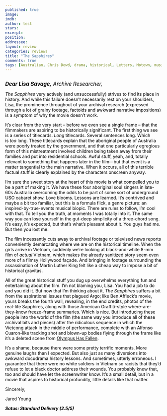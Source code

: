 ```yaml
---
published: true
image: 
imdb: 
author: test 
stars: 
excerpt: 
position: 
addressee: 
layout: review
categories: reviews
title: "The Sapphires"
comments: true
tags: [Australian, Chris Dowd, drama, historical, Letters, Motown, music]
---
```

<div><p><span class="full-image-block ssNonEditable"><span><a href="/letters/2013/4/2/the-sapphires.html"><img src="http://static.squarespace.com/static/5005f6bcc4aa41161b33e89e/5329cf1fe4b07c068ebf74de/5329cf1fe4b07c068ebf7804/1364921675053/the-sapphires.jpg" alt="" /></a></span></span></p>
<p><em><span style="color:black;"><span style="font-size:120%;"><strong>Dear Lisa Savage,</strong> Archive Researcher,</span>&nbsp;</span></em></p>
<p><em><span style="color:black;">The Sapphires</span></em><span style="color:black;"> very actively (and unsuccessfully) strives to find its place in history. And while this failure doesn&rsquo;t necessarily rest on your shoulders, Lisa, the prominence throughout of your archival research (expressed through a lot of grainy footage, factoids and awkward narrative impositions) is a symptom of why the movie doesn&rsquo;t work.&nbsp;</span></p>
<p><span style="color:black;">It&rsquo;s clear from the very start &ndash; before we even see a single frame &ndash; that the filmmakers are aspiring to be historically significant. The first thing we see is a series of titlecards.&nbsp;<em>Long</em>&nbsp;titlecards. Several sentences long. Which is&nbsp;<em>too</em>&nbsp;long. These titlecards explain that the aboriginal people of Australia were poorly treated by the government, and that one particularly egregious form of this mistreatment involved children being taken away from their families and put into residential schools. Awful stuff, yeah, and, totally relevant to something that happens later in the film&mdash;but that event is a matter tangential to the main narrative. When it occurs, all of this terrible factual stuff is clearly explained by the characters onscreen anyway.</span></p>
<p><span style="color:black;">I&#8217;m sure the sweet story at the heart of this movie is what compelled you to be a part of making it. We have these four aboriginal soul singers in late-60s Australia overcoming the odds to be part of some sort of underground USO cabaret show. Love blooms. Lessons are learned. It&rsquo;s contrived and maybe a bit too familiar, but this is a formula flick, a genre picture: an inspired-by-true-events musical biopic. There are rules to follow, I&#8217;m cool with that. To tell you the truth, at moments I was totally into it. The same way you can lose yourself in the gut-deep simplicity of a three-chord song. It&#8217;s easy, it&#8217;s expected, but that&#8217;s what&#8217;s pleasant about it. You guys had me. But then you lost me.&nbsp;</span></p>
<p><span style="color:black;">The film incessantly cuts away to archival footage or televised news reports conveniently demarcating where we are on the historical timeline. When the girls arrive in Vietnam, suddenly we&#8217;re looking at black-and-white 8-mm film of <em>actual</em> Vietnam, which makes the already sanitized story seem even more of a flimsy Hollywood fa&ccedil;ade. And bringing in footage surrounding the assassination of Martin Luther King felt like a cheap way to impose a bit of historical gravitas.</span></p>
<p><span style="color:black;">All of the great historical stuff you dug up overwhelms everything fun and entertaining about the film. I&#8217;m not blaming you, Lisa. You had a job to do and you did it. But now that I&#8217;m thinking about it, <em>The Sapphires</em> suffers a bit from the aspirational issues that plagued Argo; like Ben Affleck&#8217;s movie, yours breaks the fourth wall, revealing, in the end credits, photos of the real-life Sapphires, along with those American Graffiti-style where-are-they-know freeze-frame summaries. Which is nice. But introducing these people into the world of the film (the same way you introduce all of these archival bits and pieces) after the ridiculous sequence in which the Vietcong attack in the middle of performance, complete with an Alfonso Cuaron-like tracking shot and blown-up bodies flying through the frame like it&rsquo;s a deleted scene from <span style="text-decoration:underline;">Olympus Has Fallen</span>.</span></p>
<p><span style="color:black;">It&rsquo;s a shame, because there were some pretty terrific moments. More genuine laughs than I expected. But also just as many diversions into awkward docudrama history lessons. And sometimes, utterly erroneous. I guarantee that there were no white soldiers in Vietnam so racists that they&#8217;d refuse to let a black doctor address their wounds. You probably knew that, too and should have let the screenwriter know. It&rsquo;s a small detail, but in a movie that aspires to historical profundity, little details like that matter.</span></p>
<p>Sincerely,</p>
<p>Jared Young</p>
<p><span style="color:black;"><strong><em>Satus: Standard Delivery (<strong><em>2.5/5)</em></strong></em></strong></span></p></div>
